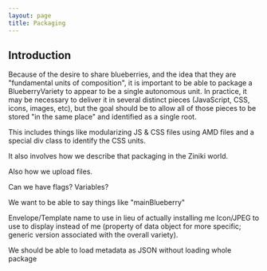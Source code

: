 ```yaml
---
layout: page
title: Packaging
---
```


## Introduction

Because of the desire to share blueberries, and the idea that they are
"fundamental units of composition", it is important to be able to
package a BlueberryVariety to appear to be a single autonomous unit.  In
practice, it may be necessary to deliver it in several distinct pieces
(JavaScript, CSS, icons, images, etc), but the goal should be to allow
all of those pieces to be stored "in the same place" and identified as
a single root.

This includes things like modularizing JS & CSS files using AMD files
and a special div class to identify the CSS units.

It also involves how we describe that packaging in the Ziniki world.

Also how we upload files.

Can we have flags?  Variables?

We want to be able to say things like "mainBlueberry"

Envelope/Template name to use in lieu of actually installing me
Icon/JPEG to use to display instead of me (property of data object for
more specific; generic version associated with the overall variety).

We should be able to load metadata as JSON without loading whole package
